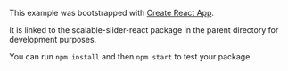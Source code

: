 This example was bootstrapped with [Create React App](https://github.com/facebook/create-react-app).

It is linked to the scalable-slider-react package in the parent directory for development purposes.

You can run `npm install` and then `npm start` to test your package.
